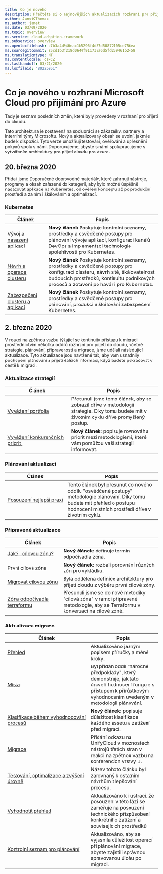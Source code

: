 ```yaml
---
title: Co je nového
description: Přečtěte si o nejnovějších aktualizacích rozhraní pro přijetí Microsoft Cloud pro Azure.
author: JanetCThomas
ms.author: janet
ms.date: 03/09/2020
ms.topic: overview
ms.service: cloud-adoption-framework
ms.subservice: overview
ms.openlocfilehash: c7b3a4d946eac1b5296f4d37d50872105ce756ea
ms.sourcegitcommit: 25cd1b3f218d0644f911737a6d5fd259461b2458
ms.translationtype: MT
ms.contentlocale: cs-CZ
ms.lasthandoff: 03/24/2020
ms.locfileid: "80225951"
---
```

# <a name="whats-new-in-the-microsoft-cloud-adoption-framework-for-azure"></a>Co je nového v rozhraní Microsoft Cloud pro přijímání pro Azure

Tady je seznam posledních změn, které byly provedeny v rozhraní pro přijetí do cloudu.

Tato architektura je postavená na spolupráci se zákazníky, partnery a interními týmy Microsoftu. Nový a aktualizovaný obsah se uvolní, jakmile bude k dispozici. Tyto verze umožňují testování, ověřování a upřesnění pokynů spolu s námi. Doporučujeme, abyste s námi spolupracujeme s vytvářením architektury pro přijetí cloudu pro Azure.

## <a name="march-20-2020"></a>20. března 2020

Přidali jsme Doporučené doprovodné materiály, které zahrnují nástroje, programy a obsah zařazené do kategorií, aby bylo možné úspěšně nasazovat aplikace na Kubernetes, od ověření konceptu až po produkční prostředí a za ním i škálováním a optimalizací.

### <a name="kubernetes"></a>Kubernetes

| Článek                                                                                     | Popis                                                                                                                                                                           |
|---------------------------------------------------------------------------------------------|---------------------------------------------------------------------------------------------------------------------------------------------------------------------------------------|
| [Vývoj a nasazení aplikací](../innovate/kubernetes/application-development.md) | **Nový článek** Poskytuje kontrolní seznamy, prostředky a osvědčené postupy pro plánování vývoje aplikací, konfiguraci kanálů DevOps a implementaci technologie spolehlivosti pro Kubernetes. |
| [Návrh a operace clusteru](../innovate/kubernetes/cluster-design-operations.md) | **Nový článek** Poskytuje kontrolní seznamy, prostředky a osvědčené postupy pro konfiguraci clusteru, návrh sítě, škálovatelnost budoucích prostředků, kontinuitu podnikových procesů a zotavení po havárii pro Kubernetes. |
| [Zabezpečení clusteru a aplikací](../innovate/kubernetes/cluster-application-security.md) | **Nový článek** Poskytuje kontrolní seznamy, prostředky a osvědčené postupy pro plánování, produkci a škálování zabezpečení Kubernetes. |

## <a name="march-2-2020"></a>2\. března 2020

V reakci na zpětnou vazbu týkající se kontinuity přístupu k migraci prostřednictvím několika oddílů rozhraní pro přijetí do cloudu, včetně strategie, plánování, připravenosti a migrace, jsme udělali následující aktualizace. Tyto aktualizace jsou navržené tak, aby vám usnadnily pochopení plánování a přijetí dalších informací, když budete pokračovat v cestě k migraci.

### <a name="strategy-updates"></a>Aktualizace strategií

| Článek                                                                       | Popis                                                                                                                                    |
|-------------------------------------------------------------------------------|------------------------------------------------------------------------------------------------------------------------------------------------|
| [Vyvážení portfolia](../strategy/balance-the-portfolio.md)                 | Přesunuli jsme tento článek, aby se zobrazil dříve v metodologii strategie. Díky tomu budete mít v životním cyklu dříve promyšlený postup. |
| [Vyvážení&nbsp;konkurenčních priorit&nbsp;](../strategy/balance-competing-priorities.md) | **Nový článek**: popisuje rovnováhu priorit mezi metodologiemi, které vám pomůžou vaši strategii informovat.                                         |

### <a name="plan-updates"></a>Plánování aktualizací

| Článek                                                             | Popis                                                                                                                                                                           |
|---------------------------------------------------------------------|---------------------------------------------------------------------------------------------------------------------------------------------------------------------------------------|
| [Posouzení&nbsp;nejlepší&nbsp;praxi](../plan/contoso-migration-assessment.md) | Tento článek byl přesunut do nového oddílu "osvědčené postupy" metodologie plánování. Díky tomu budete mít přehled o postupu hodnocení místních prostředí dříve v životním cyklu. |

### <a name="ready-updates"></a>Připravené aktualizace

| Článek                                                                   | Popis                                                                                                              |
|---------------------------------------------------------------------------|--------------------------------------------------------------------------------------------------------------------------|
| [Jaké&nbsp;&nbsp;&nbsp;cílovou&nbsp;zónu?](../ready/landing-zone/index.md)                 | **Nový článek**: definuje termín odpočívadla zóna.                                                                          |
| [První cílová zóna](../ready/landing-zone/first-landing-zone.md)         | **Nový článek**: rozbalí porovnání různých zón pro vykládku.                                                     |
| [Migrovat cílovou zónu](../ready/landing-zone/migrate-landing-zone.md)     | Byla oddělena definice architektury pro přijetí cloudu z výběru první cílové zóny.         |
| [Zóna odpočívadla terraformu](../ready/landing-zone/terraform-landing-zone.md) | Přesunuli jsme se do nové metodiky "cílová zóna" v rámci připravené metodologie, aby se Terraformu v konverzaci na cílové zóně. |

### <a name="migration-updates"></a>Aktualizace migrace

| Článek                                                                                          | Popis                                                                                                                                                             |
|--------------------------------------------------------------------------------------------------|-------------------------------------------------------------------------------------------------------------------------------------------------------------------------|
| [Přehled](../migrate/azure-migration-guide/index.md)                                            | Aktualizováno jasným popisem příručky a méně kroky.                                                                                                        |
| [Místa](../migrate/azure-migration-guide/assess.md)                                             | Byl přidán oddíl "náročné předpoklady", který demonstruje, jak tato úroveň hodnocení funguje s přístupem k přírůstkovým vyhodnocením uvedeným v metodologii plánování. |
| [Klasifikace během vyhodnocování procesů](../migrate/migration-considerations/assess/classify.md) | **Nový článek**: popisuje důležitost klasifikace každého assetu a zatížení před migrací.                                                                    |
| [Migrace](../migrate/azure-migration-guide/migrate.md)                                           | Přidání odkazu na UnifyCloud v možnostech nástrojů třetích stran v reakci na zpětnou vazbu na konferencích vrstvy 1.                                                         |
| [Testování,&nbsp;optimalizace&nbsp;a&nbsp;zvýšení úrovně](../migrate/azure-migration-guide/optimize-and-transform.md)        | Název tohoto článku byl zarovnaný k ostatním návrhům zlepšování procesu.                                                                                           |
| [Vyhodnotit přehled](../migrate/migration-considerations/assess/index.md)                           | Aktualizováno k ilustraci, že posouzení v této fázi se zaměřuje na posouzení technického přizpůsobení konkrétního zatížení a souvisejících prostředků.                               |
| [Kontrolní seznam pro plánování](../migrate/migration-considerations/prerequisites/planning-checklist.md)    | Aktualizováno, aby se vyjasnila důležitost operací při plánování migrace, abyste zajistili správnou spravovanou úlohu po migraci.                  |
